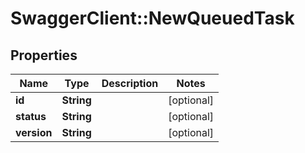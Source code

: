 # SwaggerClient::NewQueuedTask

## Properties
Name | Type | Description | Notes
------------ | ------------- | ------------- | -------------
**id** | **String** |  | [optional] 
**status** | **String** |  | [optional] 
**version** | **String** |  | [optional] 


